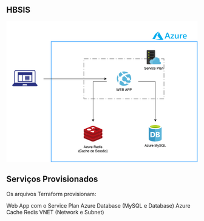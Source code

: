 ## HBSIS


![Arquitetura PaaS](./AzureHBSIS.png)

## Serviços Provisionados

Os arquivos Terraform provisionam:

Web App com o Service Plan
Azure Database (MySQL e Database)
Azure Cache Redis
VNET (Network e Subnet)
